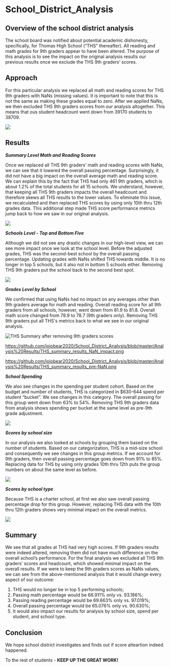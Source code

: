 # School_District_Analysis

## Overview of the school district analysis

The school board was notified about potential academic dishonesty, specifically, for Thomas High School (“THS” thereafter). All reading and math grades for 9th graders appear to have been altered. The purpose of this analysis is to see the impact on the original analysis results our previous results once we exclude the THS 9th graders’ scores.

## Approach

For this particular analysis we replaced all math and reading scores for THS 9th graders with NaNs (missing values). It is important to note that this is not the same as making these grades equal to zero. After we applied NaNs, we then excluded THS 9th graders scores from our analysis altogether. This means that ous student headcount went down from 39170 students to 38709.

![](https://github.com/jojobear2020/School_District_Analysis/blob/master/Analysis%20Results/sumamry_level_check_nan_zero_all_schools.PNG)


## Results

***Summary Level Math and Reading Scores***

Once we replaced all THS 9th graders’ math and reading scores with NaNs, we can see that it lowered the overall passing percentage. Surprisingly, it did not have a big impact on the overall average math and reading score. We can explain this by the fact that THS had only 461 9th graders, which is about 1.2% of the total students for all 15 schools. We understand, however, that keeping all THS 9th graders impacts the overall headcount and therefore skews all THS results to the lower values. To eliminate this issue, we recalculated and then replaced THS scores by using only 10th thru 12th grades data. This additional step made THS score performance metrics jump back to how we saw in our original analysis.

![](https://github.com/jojobear2020/School_District_Analysis/blob/master/Analysis%20Results/score_analysis_summary_level_all_schools.PNG)


***Schools Level - Top and Bottom Five***

Although we did not see any drastic changes in our high-level view, we can see more impact once we look at the school level. Before the adjusted grades, THS was the second-best school by the overall passing percentage. Updating grades with NaNs shifted THS towards middle. It is no longer in top 5 schools, but it also not in bottom 5 schools either. Removing THS 9th graders put the school back to the second best spot.

![](https://github.com/jojobear2020/School_District_Analysis/blob/master/Analysis%20Results/top_five_schools_overall_passing.PNG)


***Grades Level by School***

We confirmed that using NaNs had no impact on any averages other than 9th graders average for math and reading. Overall reading score for all 9th graders from all schools, however, went down from 81.9 to 81.8. Overall math score changed from 78.9 to 78.7 (9th graders only). Removing THS 9th graders put all THS's metrics back to what we see in our original analysis.

![THS Summary after removing 9th graders scores](https://github.com/jojobear2020/School_District_Analysis/blob/master/Analysis%20Results/THS_summary_results_removing_9th_graders.png)

https://github.com/jojobear2020/School_District_Analysis/blob/master/Analysis%20Results/THS_summary_results_NaN_impact.png

https://github.com/jojobear2020/School_District_Analysis/blob/master/Analysis%20Results/THS_summary_results_pre-NaN.png


***School Spending***

We also see changes in the spending per student cohort. Based on the budget and number of students, THS is categorized in $630-644 spend per student “bucket”. We see changes in this category. The overall passing for this group went down from 63% to 54%. Removing THS 9th graders data from analysis shows spending per bucket at the same level as pre-9th grade adjustment.

![](https://github.com/jojobear2020/School_District_Analysis/blob/master/Analysis%20Results/score_averages_by_school_spending_per_student.PNG)


***Scores by school size***

In our analysis we also looked at schools by grouping them based on the number of students. Based on our categorization, THS is a mid-size school and consequently we see changes in this group metrics. If we account for 9th graders, then overall passing percentage goes down from 91% to 85%. Replacing data for THS by using only grades 10th thru 12th puts the group numbers on about the same level as before.

![](https://github.com/jojobear2020/School_District_Analysis/blob/master/Analysis%20Results/score_averages_by_school_size.PNG)

***Scores by school type***

Because THS is a charter school, at first we also saw overall passing percentage drop for this group. However, replacing THS data with the 10th thru 12th graders shows very minimal impact on the overall metrics.

![](https://github.com/jojobear2020/School_District_Analysis/blob/master/Analysis%20Results/score_averages_by_school_type.PNG)


## Summary

We see that all grades at THS had very high scores. If 9th graders results were indeed altered, removing them did not have much difference on the overall school’s performance. For the final analysis we excluded all THS 9th graders’ scores and headcount, which showed minimal impact on the overall results. If we were to keep the 9th graders scores as NaNs values, we can see from the above-mentioned analysis that it would change every aspect of our outcome:

1.	THS would no longer be in top 5 performing schools;
2.	Passing math percentage would be 66.911% only vs. 93.186%;
3.	Passing reading percentage would be 69.663% only vs. 97.019%;
4.	Overall passing percentage would be 65.076% only vs. 90.630%;
5.	It would also impact our results for analysis by school size, spend per student, and school type.


## Conclusion

We hope school district investigates and finds out if score alteartion indeed happened. 

To the rest of students - **KEEP UP THE GREAT WORK!**
